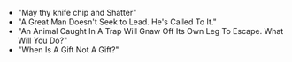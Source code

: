 - "May thy knife chip and Shatter"
- "A Great Man Doesn't Seek to Lead. He's Called To It."
- "An Animal Caught In A Trap Will Gnaw Off Its Own Leg To Escape. What Will You Do?"
- "When Is A Gift Not A Gift?"

